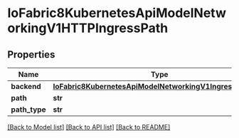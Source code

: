 # IoFabric8KubernetesApiModelNetworkingV1HTTPIngressPath

## Properties
Name | Type | Description | Notes
------------ | ------------- | ------------- | -------------
**backend** | [**IoFabric8KubernetesApiModelNetworkingV1IngressBackend**](IoFabric8KubernetesApiModelNetworkingV1IngressBackend.md) |  | [optional] 
**path** | **str** |  | [optional] 
**path_type** | **str** |  | [optional] 

[[Back to Model list]](../README.md#documentation-for-models) [[Back to API list]](../README.md#documentation-for-api-endpoints) [[Back to README]](../README.md)

